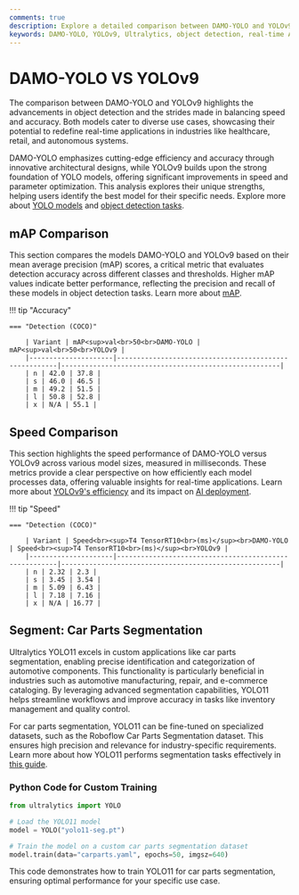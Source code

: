 ```yaml
---
comments: true
description: Explore a detailed comparison between DAMO-YOLO and YOLOv9, two cutting-edge models in real-time object detection. Discover their performance, efficiency, and application potential in computer vision and edge AI, powered by Ultralytics innovation.
keywords: DAMO-YOLO, YOLOv9, Ultralytics, object detection, real-time AI, edge AI, computer vision
---
```


# DAMO-YOLO VS YOLOv9

The comparison between DAMO-YOLO and YOLOv9 highlights the advancements in object detection and the strides made in balancing speed and accuracy. Both models cater to diverse use cases, showcasing their potential to redefine real-time applications in industries like healthcare, retail, and autonomous systems.

DAMO-YOLO emphasizes cutting-edge efficiency and accuracy through innovative architectural designs, while YOLOv9 builds upon the strong foundation of YOLO models, offering significant improvements in speed and parameter optimization. This analysis explores their unique strengths, helping users identify the best model for their specific needs. Explore more about [YOLO models](https://www.ultralytics.com/blog/the-evolution-of-object-detection-and-ultralytics-yolo-models) and [object detection tasks](https://docs.ultralytics.com/tasks/).

## mAP Comparison

This section compares the models DAMO-YOLO and YOLOv9 based on their mean average precision (mAP) scores, a critical metric that evaluates detection accuracy across different classes and thresholds. Higher mAP values indicate better performance, reflecting the precision and recall of these models in object detection tasks. Learn more about [mAP](https://www.ultralytics.com/glossary/mean-average-precision-map).

!!! tip "Accuracy"

    === "Detection (COCO)"

    	| Variant | mAP<sup>val<br>50<br>DAMO-YOLO | mAP<sup>val<br>50<br>YOLOv9 |
    	|---------------------|-------------------------------------------------------|-------------------------------------------------------|
    	| n | 42.0 | 37.8 |
    	| s | 46.0 | 46.5 |
    	| m | 49.2 | 51.5 |
    	| l | 50.8 | 52.8 |
    	| x | N/A | 55.1 |

## Speed Comparison

This section highlights the speed performance of DAMO-YOLO versus YOLOv9 across various model sizes, measured in milliseconds. These metrics provide a clear perspective on how efficiently each model processes data, offering valuable insights for real-time applications. Learn more about [YOLOv9's efficiency](https://docs.ultralytics.com/models/yolov9/) and its impact on [AI deployment](https://docs.ultralytics.com/guides/model-deployment-options/).

!!! tip "Speed"

    === "Detection (COCO)"

    	| Variant | Speed<br><sup>T4 TensorRT10<br>(ms)</sup><br>DAMO-YOLO | Speed<br><sup>T4 TensorRT10<br>(ms)</sup><br>YOLOv9 |
    	|---------------------|-------------------------------------------------------|-------------------------------------------------------|
    	| n | 2.32 | 2.3 |
    	| s | 3.45 | 3.54 |
    	| m | 5.09 | 6.43 |
    	| l | 7.18 | 7.16 |
    	| x | N/A | 16.77 |

## Segment: Car Parts Segmentation

Ultralytics YOLO11 excels in custom applications like car parts segmentation, enabling precise identification and categorization of automotive components. This functionality is particularly beneficial in industries such as automotive manufacturing, repair, and e-commerce cataloging. By leveraging advanced segmentation capabilities, YOLO11 helps streamline workflows and improve accuracy in tasks like inventory management and quality control.

For car parts segmentation, YOLO11 can be fine-tuned on specialized datasets, such as the Roboflow Car Parts Segmentation dataset. This ensures high precision and relevance for industry-specific requirements. Learn more about how YOLO11 performs segmentation tasks effectively in [this guide](https://docs.ultralytics.com/datasets/segment/carparts-seg/).

### Python Code for Custom Training

```python
from ultralytics import YOLO

# Load the YOLO11 model
model = YOLO("yolo11-seg.pt")

# Train the model on a custom car parts segmentation dataset
model.train(data="carparts.yaml", epochs=50, imgsz=640)
```

This code demonstrates how to train YOLO11 for car parts segmentation, ensuring optimal performance for your specific use case.
